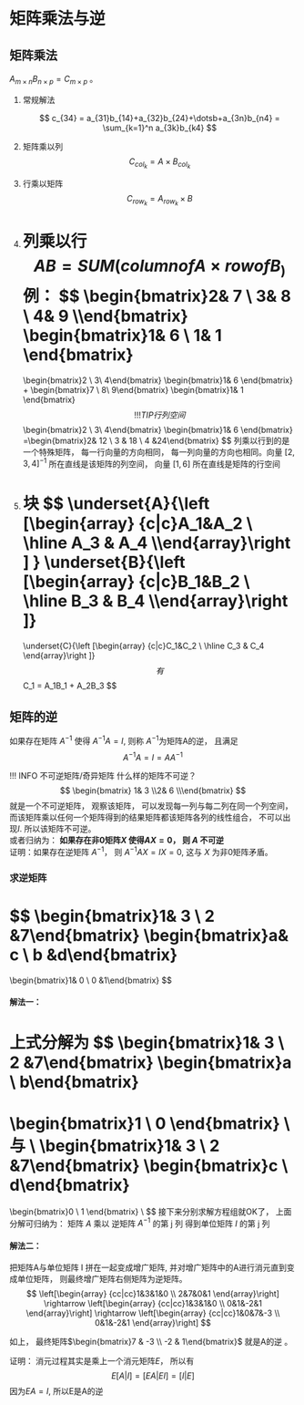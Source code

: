 # 矩阵乘法与逆

## 矩阵乘法

$A_{m \times n}B_{n \times p}=C_{m \times p}$ 。

1. 常规解法

    $$
    c_{34} = a_{31}b_{14}+a_{32}b_{24}+\dotsb+a_{3n}b_{n4} = \sum_{k=1}^n a_{3k}b_{k4}
    $$
2. 矩阵乘以列  
    $$
    C_{col_k}=A \times B_{col_k}
    $$

3. 行乘以矩阵
   $$
   C_{row_k} = A_{row_k} \times B
   $$
4. 列乘以行
   $$
   AB = SUM( column of A \times row of B_)
   $$
   例：
   $$
   \begin{bmatrix}2& 7 \\ 3& 8 \\ 4& 9 \\\end{bmatrix}
   \begin{bmatrix}1& 6 \\ 1& 1 \end{bmatrix}
   =
   \begin{bmatrix}2 \\ 3\\ 4\end{bmatrix}
   \begin{bmatrix}1& 6 \end{bmatrix}
   +
   \begin{bmatrix}7 \\ 8\\ 9\end{bmatrix}
   \begin{bmatrix}1& 1 \end{bmatrix}
   $$
   !!! TIP 行列空间
       $$
        \begin{bmatrix}2 \\ 3\\ 4\end{bmatrix}
        \begin{bmatrix}1& 6 \end{bmatrix}
        =\begin{bmatrix}2& 12 \\ 3 & 18 \\ 4 &24\end{bmatrix}
       $$
       列乘以行到的是一个特殊矩阵， 每一行向量的方向相同， 每一列向量的方向也相同。向量 $[2, 3, 4]^{-1}$ 所在直线是该矩阵的列空间， 向量 $[1,6]$ 所在直线是矩阵的行空间
5. 块
   $$
   \underset{A}{\left [\begin{array} {c|c}A_1&A_2 \\ \hline A_3 & A_4 \\\end{array}\right ] }
   \underset{B}{\left [\begin{array} {c|c}B_1&B_2 \\ \hline B_3 & B_4 \\\end{array}\right ]}
    =
    \underset{C}{\left [\begin{array} {c|c}C_1&C_2 \\ \hline C_3 & C_4 \end{array}\right ]}
   $$
   有
   $$
   C_1 = A_1B_1 + A_2B_3
   $$


## 矩阵的逆

如果存在矩阵 $A^{-1}$ 使得 $A^{-1} A=I$, 则称 $A^{-1}$为矩阵A的逆， 且满足 
$$
A^{-1} A=I = A  A^{-1}
$$

!!! INFO 不可逆矩阵/奇异矩阵
    什么样的矩阵不可逆？
    $$
    \begin{bmatrix}    1& 3 \\2& 6 \\\end{bmatrix}
    $$
    就是一个不可逆矩阵， 观察该矩阵， 可以发现每一列与每二列在同一个列空间， 而该矩阵乘以任何一个矩阵得到的结果矩阵都该矩阵各列的线性组合， 不可以出现$I$. 所以该矩阵不可逆。  
    或者归纳为： **如果存在非0矩阵$X$ 使得$AX=0$， 则 $A$ 不可逆**  
    证明：如果存在逆矩阵 $A^{-1}$， 则 $A^{-1}AX=IX=0$, 这与 $X$ 为非0矩阵矛盾。

### 求逆矩阵

$$
\begin{bmatrix}1& 3 \\ 2 &7\end{bmatrix}
\begin{bmatrix}a& c \\ b &d\end{bmatrix}
=
\begin{bmatrix}1& 0 \\ 0 &1\end{bmatrix}
$$

#### 解法一：
上式分解为
$$
\begin{bmatrix}1& 3 \\ 2 &7\end{bmatrix}
\begin{bmatrix}a \\ b\end{bmatrix}
=
\begin{bmatrix}1 \\ 0 \end{bmatrix} \\
与 \\
\begin{bmatrix}1& 3 \\ 2 &7\end{bmatrix}
\begin{bmatrix}c \\ d\end{bmatrix}
=
\begin{bmatrix}0 \\ 1 \end{bmatrix} \\
$$
接下来分别求解方程组就OK了， 上面分解可归纳为： 矩阵 $A$ 乘以 逆矩阵 $A^{-1}$ 的第 j 列 得到单位矩阵 $I$ 的第 j 列

#### 解法二：

把矩阵A与单位矩阵 I 拼在一起变成增广矩阵, 并对增广矩阵中的A进行消元直到变成单位矩阵， 则最终增广矩阵右侧矩阵为逆矩阵。
$$
\left[\begin{array} {cc|cc}1&3&1&0 \\ 2&7&0&1 \end{array}\right]
\rightarrow
\left[\begin{array} {cc|cc}1&3&1&0 \\ 0&1&-2&1 \end{array}\right]
\rightarrow
\left[\begin{array} {cc|cc}1&0&7&-3 \\ 0&1&-2&1 \end{array}\right]
$$

如上， 最终矩阵$\begin{bmatrix}7 & -3 \\ -2 & 1\end{bmatrix}$ 就是A的逆 。

证明：
消元过程其实是乘上一个消元矩阵$E$， 所以有
$$
E[A|I] = [EA|EI] = [I|E]
$$
因为$EA=I$, 所以E是A的逆